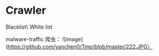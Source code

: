 # Crawler
Blacklist\ White list

malware-traffic 爬虫：
![image](https://github.com/yanchen0/Tmp/blob/master/222.JPG）
